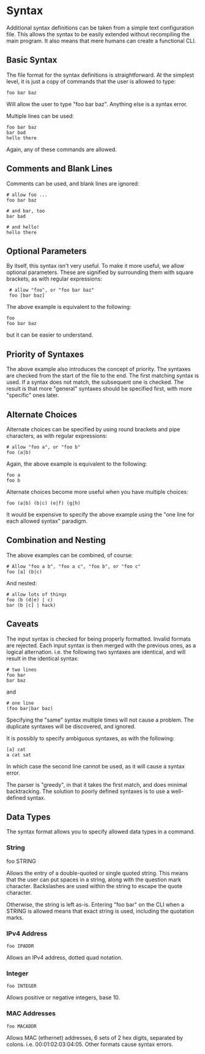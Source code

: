 # Syntax

Additional syntax definitions can be taken from a simple text
configuration file.  This allows the syntax to be easily extended
without recompiling the main program.  It also means that mere humans
can create a functional CLI.

## Basic Syntax

The file format for the syntax definitions is straightforward.  At the
simplest level, it is just a copy of commands that the user is allowed
to type:

    foo bar baz

Will allow the user to type "foo bar baz".  Anything else is a syntax
error.

Multiple lines can be used:

    foo bar baz
    bar bad
    hello there

Again, any of these commands are allowed.

## Comments and Blank Lines

Comments can be used, and blank lines are ignored:

    # allow foo ...
    foo bar baz
    
    # and bar, too
    bar bad
    
    # and hello!
    hello there

## Optional Parameters

By itself, this syntax isn't very useful.  To make it more useful, we
allow optional parameters.  These are signified by surrounding them
with square brackets, as with regular expressions:

     # allow "foo", or "foo bar baz"
     foo [bar baz]

The above example is equivalent to the following:

    foo
    foo bar baz

but it can be easier to understand.

## Priority of Syntaxes

The above example also introduces the concept of priority.  The
syntaxes are checked from the start of the file to the end.  The first
matching syntax is used.  If a syntax does not match, the subsequent
one is checked.  The result is that more "general" syntaxes should be
specified first, with more "specific" ones later.

## Alternate Choices

Alternate choices can be specified by using round brackets and pipe
characters, as with regular expressions:

    # allow "foo a", or "foo b"
    foo (a|b)

Again, the above example is equivalent to the following:

    foo a
    foo b

Alternate choices become more useful when you have multiple choices:

    foo (a|b) (b|c) (e|f) (g|h)

It would be expensive to specify the above example using the "one line
for each allowed syntax" paradigm.

## Combination and Nesting

The above examples can be combined, of course:

    # Allow "foo a b", "foo a c", "foo b", or "foo c"
    foo [a] (b|c)

And nested:

    # allow lots of things
    foo (b (d|e) | c)
    bar (b [c] | hack)

## Caveats

The input syntax is checked for being properly formatted.  Invalid
formats are rejected.  Each input syntax is then merged with the
previous ones, as a logical alternation.  i.e. the following two
syntaxes are identical, and will result in the identical syntax:

    # two lines
    foo bar
    bar baz

and

    # one line
    (foo bar|bar baz)

Specifying the "same" syntax multiple times will not cause a problem.
The duplicate syntaxes will be discovered, and ignored.

It is possibly to specify ambiguous syntaxes, as with the following:

    [a] cat
    a cat sat

In which case the second line cannot be used, as it will cause a
syntax error.

The parser is "greedy", in that it takes the first match, and does
minimal backtracking.  The solution to poorly defined syntaxes is to
use a well-defined syntax.

## Data Types

The syntax format allows you to specify allowed data types in a
command.


### String

  foo STRING

Allows the entry of a double-quoted or single quoted string.  This
means that the user can put spaces in a string, along with the
question mark character.  Backslashes are used within the string to
escape the quote character.

Otherwise, the string is left as-is.  Entering "foo bar" on the CLI
when a STRING is allowed means that exact string is used, including
the quotation marks.

### IPv4 Address

    foo IPADDR

Allows an IPv4 address, dotted quad notation.

### Integer

    foo INTEGER

Allows positive or negative integers, base 10.

### MAC Addresses

    foo MACADDR

Allows MAC (ethernet) addresses, 6 sets of 2 hex digits, separated by
colons.  i.e. 00:01:02:03:04:05.  Other formats cause syntax errors.

